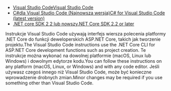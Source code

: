 * [<span data-ttu-id="448f9-101">Visual Studio Code</span><span class="sxs-lookup"><span data-stu-id="448f9-101">Visual Studio Code</span></span>](https://code.visualstudio.com/download)
* [<span data-ttu-id="448f9-102">C#dla Visual Studio Code (Najnowsza wersja)</span><span class="sxs-lookup"><span data-stu-id="448f9-102">C# for Visual Studio Code (latest version)</span></span>](https://marketplace.visualstudio.com/items?itemName=ms-vscode.csharp)
* [<span data-ttu-id="448f9-103">.NET core SDK 2,2 lub nowszy</span><span class="sxs-lookup"><span data-stu-id="448f9-103">.NET Core SDK 2.2 or later</span></span>](https://www.microsoft.com/net/download/all)

<span data-ttu-id="448f9-104">Instrukcje Visual Studio Code używają interfejs wiersza polecenia platformy .NET Core do funkcji deweloperskich ASP.NET Core, takich jak tworzenie projektu.</span><span class="sxs-lookup"><span data-stu-id="448f9-104">The Visual Studio Code instructions use the .NET Core CLI for ASP.NET Core development functions such as project creation.</span></span> <span data-ttu-id="448f9-105">Te instrukcje można wykonać na dowolnej platformie (macOS, Linux lub Windows) i dowolnym edytorze kodu.</span><span class="sxs-lookup"><span data-stu-id="448f9-105">You can follow these instructions on any platform (macOS, Linux, or Windows) and with any code editor.</span></span> <span data-ttu-id="448f9-106">Jeśli używasz czegoś innego niż Visual Studio Code, może być konieczne wprowadzenie drobnych zmian.</span><span class="sxs-lookup"><span data-stu-id="448f9-106">Minor changes may be required if you use something other than Visual Studio Code.</span></span>
